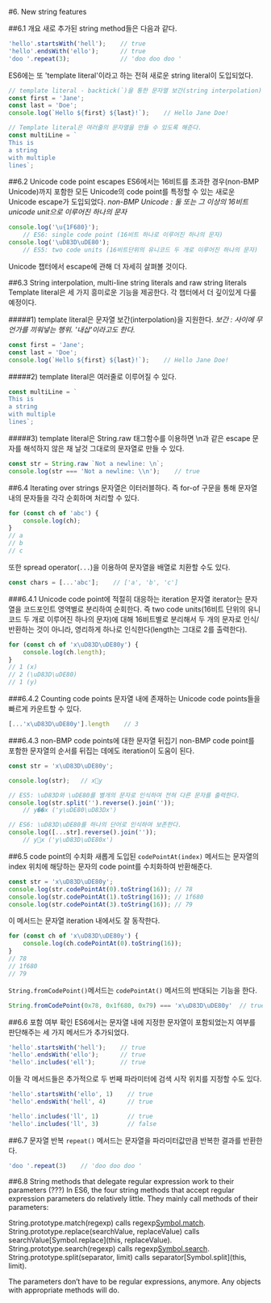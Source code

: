 #6. New string features

##6.1 개요
새로 추가된 string method들은 다음과 같다.
```js
'hello'.startsWith('hell');    // true
'hello'.endsWith('ello');      // true
'doo '.repeat(3);              // 'doo doo doo '
```

ES6에는 또 'template literal'이라고 하는 전혀 새로운 string literal이 도입되었다.

```js
// template literal - backtick(`)을 통한 문자열 보간(string interpolation)
const first = 'Jane';
const last = 'Doe';
console.log(`Hello ${first} ${last}!`);    // Hello Jane Doe!

// Template literal은 여러줄의 문자열을 만들 수 있도록 해준다.
const multiLine = `
This is
a string
with multiple
lines`;
```


##6.2 Unicode code point escapes
ES6에서는 16비트를 초과한 경우(non-BMP Unicode)까지 포함한 모든 Unicode의 code point를 특정할 수 있는 새로운 Unicode escape가 도입되었다.
_non-BMP Unicode : 둘 또는 그 이상의 16비트 unicode unit으로 이루어진 하나의 문자_

```js
console.log('\u{1F680}'); 
    // ES6: single code point (16비트 하나로 이루어진 하나의 문자)
console.log('\uD83D\uDE80');
    // ES5: two code units (16비트단위의 유니코드 두 개로 이루어진 하나의 문자)
```
Unicode 챕터에서 escape에 관해 더 자세히 살펴볼 것이다.


##6.3 String interpolation, multi-line string literals and raw string literals
Template literal은 세 가지 흥미로운 기능을 제공한다. 각 챕터에서 더 깊이있게 다룰 예정이다.

#####1) template literal은 문자열 보간(interpolation)을 지원한다.
_보간 : 사이에 무언가를 끼워넣는 행위. '내삽'이라고도 한다._
```js
const first = 'Jane';
const last = 'Doe';
console.log(`Hello ${first} ${last}!`);    // Hello Jane Doe!
```

#####2) template literal은 여러줄로 이루어질 수 있다.
```js
const multiLine = `
This is
a string
with multiple
lines`;
```

#####3) template literal은 String.raw 태그함수를 이용하면 \n과 같은 escape 문자를 해석하지 않은 채 날것 그대로의 문자열로 만들 수 있다.
```js
const str = String.raw `Not a newline: \n`;
console.log(str === 'Not a newline: \\n');    // true
```

##6.4 Iterating over strings
문자열은 이터러블하다. 즉 for-of 구문을 통해 문자열 내의 문자들을 각각 순회하며 처리할 수 있다.
```js
for (const ch of 'abc') {
    console.log(ch);
}
// a
// b
// c
```

또한 spread operator(`...`)을 이용하여 문자열을 배열로 치환할 수도 있다.
```js
const chars = [...'abc'];    // ['a', 'b', 'c']
```


###6.4.1 Unicode code point에 적절히 대응하는 iteration
문자열 iterator는 문자열을 코드포인트 영역별로 분리하여 순회한다. 즉 two code units(16비트 단위의 유니코드 두 개로 이루어진 하나의 문자)에 대해 16비트별로 분리해서 두 개의 문자로 인식/반환하는 것이 아니라, 영리하게 하나로 인식한다(length는 그대로 2를 출력한다).
```js
for (const ch of 'x\uD83D\uDE80y') {
    console.log(ch.length);
}
// 1 (x)
// 2 (\uD83D\uDE80)
// 1 (y)
```

###6.4.2 Counting code points
문자열 내에 존재하는 Unicode code points들을 빠르게 카운트할 수 있다.
```js
[...'x\uD83D\uDE80y'].length    // 3
```

###6.4.3 non-BMP code points에 대한 문자열 뒤집기
non-BMP code point를 포함한 문자열의 순서를 뒤집는 데에도 iteration이 도움이 된다.
```js
const str = 'x\uD83D\uDE80y';

console.log(str);   // x🚀y

// ES5: \uD83D와 \uDE80를 별개의 문자로 인식하여 전혀 다른 문자를 출력한다.
console.log(str.split('').reverse().join(''));
    // y��x ('y\uDE80\uD83Dx')

// ES6: \uD83D\uDE80를 하나의 단어로 인식하여 보존한다.
console.log([...str].reverse().join(''));
    // y🚀x ('y\uD83D\uDE80x')
```

##6.5 code point의 수치화
새롭게 도입된 `codePointAt(index)` 메서드는 문자열의 index 위치에 해당하는 문자의 code point를 수치화하여 반환해준다.
```js
const str = 'x\uD83D\uDE80y';
console.log(str.codePointAt(0).toString(16)); // 78
console.log(str.codePointAt(1).toString(16)); // 1f680
console.log(str.codePointAt(3).toString(16)); // 79
```

이 메서드는 문자열 iteration 내에서도 잘 동작한다.
```js
for (const ch of 'x\uD83D\uDE80y') {
    console.log(ch.codePointAt(0).toString(16));
}
// 78
// 1f680
// 79
```

`String.fromCodePoint()`메서드는 `codePointAt()` 메서드의 반대되는 기능을 한다.
```js
String.fromCodePoint(0x78, 0x1f680, 0x79) === 'x\uD83D\uDE80y'  // true
```


##6.6 포함 여부 확인
ES6에서는 문자열 내에 지정한 문자열이 포함되었는지 여부를 판단해주는 세 가지 메서드가 추가되었다.
```js
'hello'.startsWith('hell');    // true
'hello'.endsWith('ello');      // true
'hello'.includes('ell');       // true
```

이들 각 메서드들은 추가적으로 두 번째 파라미터에 검색 시작 위치를 지정할 수도 있다.
```js
'hello'.startsWith('ello', 1)    // true
'hello'.endsWith('hell', 4)      // true

'hello'.includes('ll', 1)        // true
'hello'.includes('ll', 3)        // false
```


##6.7 문자열 반복
`repeat()` 메서드는 문자열을 파라미터값만큼 반복한 결과를 반환한다.
```js
'doo '.repeat(3)    // 'doo doo doo '
```


##6.8 String methods that delegate regular expression work to their parameters (???)
In ES6, the four string methods that accept regular expression parameters do relatively little. They mainly call methods of their parameters:

String.prototype.match(regexp) calls regexp[Symbol.match](this).
String.prototype.replace(searchValue, replaceValue) calls searchValue[Symbol.replace](this, replaceValue).
String.prototype.search(regexp) calls regexp[Symbol.search](this).
String.prototype.split(separator, limit) calls separator[Symbol.split](this, limit).

The parameters don’t have to be regular expressions, anymore. Any objects with appropriate methods will do.
